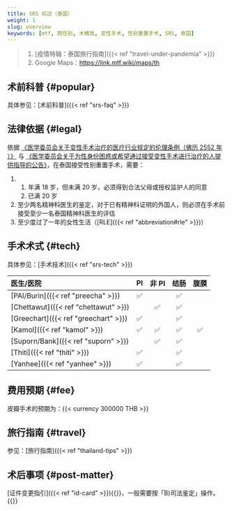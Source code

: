 ```yaml
---
title: SRS 综述（泰国）
weight: 1
slug: overview
keywords: [mtf, 跨性别, 木桶饭, 变性手术, 性别重置手术, SRS, 泰国]
---
```


> 1. [疫情特辑：泰国旅行指南]({{< ref "travel-under-pandemia" >}})
> 1. Google Maps：<https://link.mtf.wiki/maps/th>

## 术前科普 {#popular}

具体参见：[术前科普]({{< ref "srs-faq" >}})

## 法律依据 {#legal}

依据 [《医学委员会关于变性手术治疗的医疗行业规定的伦理条例（佛历 2552 年 ）》](https://www.tmc.or.th/download/jul09-02.pdf) 与 [《医学委员会关于为性身份困惑或希望通过接受变性手术进行治疗的人提供指导的公告》](http://www.thailawforum.com/Guidelines-sex-change-operations.html)，在泰国接受性别重置手术，需要：

<!-- markdownlint-disable -->

1. 1. 年满 18 岁，但未满 20 岁，必须得到合法父母或授权监护人的同意
   1. 已满 20 岁
1. 至少两名精神科医生的鉴定，对于已有精神科证明的外国人，则必须在手术前接受至少一名泰国精神科医生的评估
1. 至少度过了一年的女性生活（[RLE]({{< ref "abbreviation#rle" >}})）

<!-- markdownlint-enable -->

## 手术术式 {#tech}

具体参见：[手术技术]({{< ref "srs-tech" >}})

| 医生/医院                            |   PI    |  非 PI  |  结肠   |  腹膜   |
| :----------------------------------- | :-----: | :-----: | :-----: | :-----: |
| [PAI/Burin]({{< ref "preecha" >}})   | &#9989; |         | &#9989; |         |
| [Chettawut]({{< ref "chettawut" >}}) |         | &#9989; | &#9989; |         |
| [Greechart]({{< ref "greechart" >}}) | &#9989; |         | &#9989; |         |
| [Kamol]({{< ref "kamol" >}})         | &#9989; | &#9989; | &#9989; | &#9989; |
| [Suporn/Bank]({{< ref "suporn" >}})  |         | &#9989; | &#9989; |         |
| [Thiti]({{< ref "thiti" >}})         | &#9989; |         | &#9989; |         |
| [Yanhee]({{< ref "yanhee" >}})       | &#9989; |         | &#9989; |         |

## 费用预期 {#fee}

皮瓣手术的预期为：{{< currency 300000 THB >}}

## 旅行指南 {#travel}

参见：[旅行指南]({{< ref "thailand-tips" >}})

## 术后事项 {#post-matter}

[证件变更指引]({{< ref "id-card" >}}){{<zhcnonly>}}，一般需要按「B)司法鉴定」操作。{{</zhcnonly>}}
